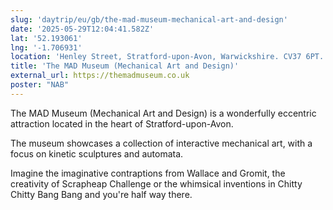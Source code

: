 ```yaml
---
slug: 'daytrip/eu/gb/the-mad-museum-mechanical-art-and-design'
date: '2025-05-29T12:04:41.582Z'
lat: '52.193061'
lng: '-1.706931'
location: 'Henley Street, Stratford-upon-Avon, Warwickshire. CV37 6PT.'
title: 'The MAD Museum (Mechanical Art and Design)'
external_url: https://themadmuseum.co.uk
poster: "NAB"
---
```

The MAD Museum (Mechanical Art and Design) is a wonderfully eccentric attraction located in the heart of Stratford-upon-Avon. 

The museum showcases a collection of interactive mechanical art, with a focus on kinetic sculptures and automata.

Imagine the imaginative contraptions from Wallace and Gromit, the creativity of Scrapheap Challenge or the whimsical inventions in Chitty Chitty Bang Bang and you're half way there.